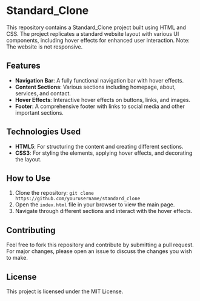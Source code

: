# Standard_Clone

This repository contains a Standard_Clone project built using HTML and CSS. The project replicates a standard website layout with various UI components, including hover effects for enhanced user interaction. Note: The website is not responsive.

## Features

- **Navigation Bar**: A fully functional navigation bar with hover effects.
- **Content Sections**: Various sections including homepage, about, services, and contact.
- **Hover Effects**: Interactive hover effects on buttons, links, and images.
- **Footer**: A comprehensive footer with links to social media and other important sections.

## Technologies Used

- **HTML5**: For structuring the content and creating different sections.
- **CSS3**: For styling the elements, applying hover effects, and decorating the layout.

## How to Use

1. Clone the repository: `git clone https://github.com/yourusername/standard_clone`
2. Open the `index.html` file in your browser to view the main page.
3. Navigate through different sections and interact with the hover effects.

## Contributing

Feel free to fork this repository and contribute by submitting a pull request. For major changes, please open an issue to discuss the changes you wish to make.

## License

This project is licensed under the MIT License.

 
